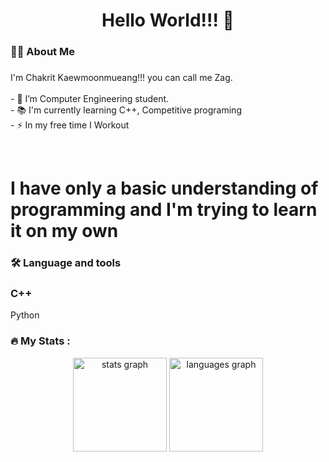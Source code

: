 
###

<h1 align="center">Hello World!!! 👋</h1>

###

<h3 align="left">👩‍💻  About Me</h3>

###

<p align="left">I'm Chakrit Kaewmoonmueang!!! you can call me Zag. <br><br>- 🔭 I’m Computer Engineering student.<br>- 📚 I'm currently learning C++, Competitive programing<br>- ⚡ In my free time I Workout</p><br><h1>I have only a basic understanding of programming and I'm trying to learn it on my own</h1>

###

<h3 align="left">🛠 Language and tools</h3>
<h3>C++</h3>
<h23>Python</h3>


<h3 align="left">🔥   My Stats :</h3>












<div align="center">
  <img src="https://github-readme-stats.vercel.app/api?username=Zag5A6167&hide_title=false&hide_rank=false&show_icons=true&include_all_commits=true&count_private=true&disable_animations=false&theme=dracula&locale=en&hide_border=false" height="150" alt="stats graph"  />
  <img src="https://github-readme-stats.vercel.app/api/top-langs?username=Zag5A6167&locale=en&hide_title=false&layout=compact&card_width=320&langs_count=5&theme=dracula&hide_border=false" height="150" alt="languages graph"  />
</div>

